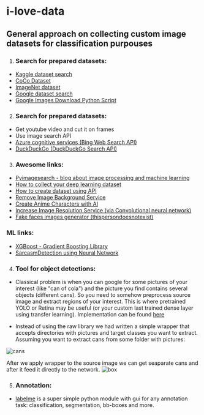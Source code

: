 # i-love-data
## General approach on collecting custom image datasets for classification purpouses

1.  ### Search for prepared datasets:
* [Kaggle dataset search](https://www.kaggle.com/datasets)
* [CoCo Dataset](http://cocodataset.org/#explore)
* [ImageNet dataset](http://www.image-net.org/)
* [Google dataset search](https://toolbox.google.com/datasetsearch)
* [Google Images Download Python Script](https://github.com/hardikvasa/google-images-download)

2.  ### Search for prepared datasets:
* Get youtube video and cut it on frames
* Use image search API 
* [Azure cognitive services (Bing Web Search API)](https://azure.microsoft.com/en-us/services/cognitive-services/bing-web-search-api/)
* [DuckDuckGo (DuckDuckGo Search API)](https://github.com/deepanprabhu/duckduckgo-images-api)

3.  ### Awesome links:
* [Pyimagesearch - blog about image processing and machine learning](https://www.pyimagesearch.com/2017/12/04/how-to-create-a-deep-learning-dataset-using-google-images/)
* [How to collect your deep learning dataset](https://towardsdatascience.com/how-to-collect-your-deep-learning-dataset-2e0eefc0ba24)
* [How to create dataset using API](https://towardsdatascience.com/creating-a-dataset-using-an-api-with-python-dcc1607616d)
* [Remove Image Background Service](https://www.remove.bg/)
* [Create Anime Characters with AI](https://make.girls.moe)
* [Increase Image Resolution Service (via Convolutional neural network)](https://bigjpg.com)
* [Fake faces images generator (thispersondoesnotexist)](https://thispersondoesnotexist.com)

### ML links:
* [XGBoost - Gradient Boosting Library](https://github.com/dmlc/xgboost)
* [SarcasmDetection using Neural Network](https://github.com/AniSkywalker/SarcasmDetection)


4.  ### Tool for object detections:
* Classical problem is when you can google for some pictures of your interest (like "can of cola") and the picture you find contains several objects (different cans). So you need to somehow preprocess source image and extract regions of your interest. This is where pretrained YOLO or Retina may be useful (or your custom last trained dense layer using transfer learning). Implementation can be found [here](https://github.com/OlafenwaMoses/ImageAI/blob/master/imageai/Detection/README.md)

* Instead of using the raw library we had written a simple wrapper that accepts directories with pictures and target classes you want to extract. Assuming you want to extract cans from some folder with pictures:


![cans](https://i.ibb.co/Z2XGmjb/inp-img.jpg)

After we apply wrapper to the source image we can get seaparate cans and after it feed it directly to the network.
![box](https://i.ibb.co/7gqxrV3/0.png)


5. ### Annotation:
* [labelme](https://github.com/wkentaro/labelme) is a super simple python module with gui for any annotation task: classification, segmentation, bb-boxes and more. 
